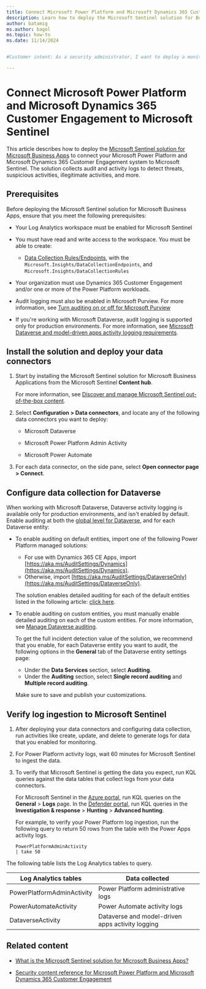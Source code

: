 ```yaml
---
title: Connect Microsoft Power Platform and Microsoft Dynamics 365 Customer Engagement to Microsoft Sentinel
description: Learn how to deploy the Microsoft Sentinel solution for Business Applications with Microsoft Power Platform and Microsoft Dynamics 365 Customer Engagement to Microsoft Sentinel
author: batamig
ms.author: bagol
ms.topic: how-to
ms.date: 11/14/2024


#Customer intent: As a security administrator, I want to deploy a monitoring solution for Microsoft Power Platform and Microsoft Dynamics 365 Customer Engagement so that I can detect and respond to threats and suspicious activities in real-time.

---
```


# Connect Microsoft Power Platform and Microsoft Dynamics 365 Customer Engagement to Microsoft Sentinel

This article describes how to deploy the [Microsoft Sentinel solution for Microsoft Business Apps](../business-applications/solution-overview.md) to connect your Microsoft Power Platform and Microsoft Dynamics 365 Customer Engagement system to Microsoft Sentinel. The solution collects audit and activity logs to detect threats, suspicious activities, illegitimate activities, and more.

## Prerequisites

Before deploying the Microsoft Sentinel solution for Microsoft Business Apps, ensure that you meet the following prerequisites:

- Your Log Analytics workspace must be enabled for Microsoft Sentinel

- You must have read and write access to the workspace. You must be able to create:

  - [Data Collection Rules/Endpoints](/azure/azure-monitor/essentials/data-collection-rule-overview), with the `Microsoft.Insights/DataCollectionEndpoints`, and `Microsoft.Insights/DataCollectionRules`
    
- Your organization must use Dynamics 365 Customer Engagement and/or one or more of the Power Platform workloads.

- Audit logging must also be enabled in Microsoft Purview. For more information, see [Turn auditing on or off for Microsoft Purview](/microsoft-365/compliance/audit-log-enable-disable)

- If you're working with Microsoft Dataverse, audit logging is supported only for production environments. For more information, see [Microsoft Dataverse and model-driven apps activity logging requirements](/power-platform/admin/enable-use-comprehensive-auditing#requirements).

## Install the solution and deploy your data connectors

1. Start by installing the Microsoft Sentinel solution for Microsoft Business Applications from the Microsoft Sentinel **Content hub**.

    For more information, see [Discover and manage Microsoft Sentinel out-of-the-box content](../sentinel-solutions-deploy.md).

1. Select **Configuration > Data connectors**, and locate any of the following data connectors you want to deploy:

   - Microsoft Dataverse
   - Microsoft Power Platform Admin Activity
   
   - Microsoft Power Automate
      
1. For each data connector, on the side pane, select **Open connector page > Connect**.

## Configure data collection for Dataverse

When working with Microsoft Dataverse, Dataverse activity logging is available only for production environments, and isn't enabled by default. Enable auditing at both the [global level for Dataverse](/power-platform/admin/manage-dataverse-auditing#startstop-auditing-for-an-environment-and-set-retention-policy), and for each Dataverse entity:

- To enable auditing on default entities, import one of the following Power Platform managed solutions:

    - For use with Dynamics 365 CE Apps, import [https://aka.ms/AuditSettings/Dynamics](https://aka.ms/AuditSettings/Dynamics).
    - Otherwise, import [https://aka.ms/AuditSettings/DataverseOnly](https://aka.ms/AuditSettings/DataverseOnly).


    The solution enables detailed auditing for each of the default entities listed in the following article: [click here](https://github.com/Azure/Azure-Sentinel/blob/master/Solutions/Microsoft%20Business%20Applications/Audit%20Settings/README.md).

- To enable auditing on custom entities, you must manually enable detailed auditing on each of the custom entities. For more information, see [Manage Dataverse auditing](/power-platform/admin/manage-dataverse-auditing#turn-on-or-off-auditing-for-specific-fields-on-an-entity).

    To get the full incident detection value of the solution, we recommend that you enable, for each Dataverse entity you want to audit, the following options in the **General** tab of the Dataverse entity settings page:

    -  Under the **Data Services** section, select **Auditing**.
    -  Under the **Auditing** section, select **Single record auditing** and **Multiple record auditing**. 

    Make sure to save and publish your customizations.

## Verify log ingestion to Microsoft Sentinel

1. After deploying your data connectors and configuring data collection, run activities like create, update, and delete to generate logs for data that you enabled for monitoring.

1. For Power Platform activity logs, wait 60 minutes for Microsoft Sentinel to ingest the data.

1. To verify that Microsoft Sentinel is getting the data you expect, run KQL queries against the data tables that collect logs from your data connectors.

   For Microsoft Sentinel in the [Azure portal](https://portal.azure.com), run KQL queries on the **General** > **Logs** page. In the [Defender portal](https://security.microsoft.com/), run KQL queries in the **Investigation & response** > **Hunting** > **Advanced hunting**.

   For example, to verify your Power Platform log ingestion, run the following query to return 50 rows from the table with the Power Apps activity logs.

      ```kusto
   PowerPlatformAdminActivity
   | take 50
   ```

The following table lists the Log Analytics tables to query.

|Log Analytics tables |Data collected |
|---------|---------|
|PowerPlatformAdminActivity|Power Platform administrative logs|
|PowerAutomateActivity |Power Automate activity logs |
|DataverseActivity |Dataverse and model-driven apps activity logging|


   

## Related content

- [What is the Microsoft Sentinel solution for Microsoft Business Apps?](solution-overview.md)

- [Security content reference for Microsoft Power Platform and Microsoft Dynamics 365 Customer Engagement](power-platform-solution-security-content.md)
